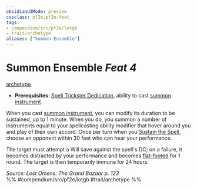 ```yaml
---
obsidianUIMode: preview
cssclass: pf2e,pf2e-feat
tags:
- compendium/src/pf2e/lotgb
- trait/archetype
aliases: ["Summon Ensemble"]
---
```

# Summon Ensemble  *Feat 4*  
[archetype](archetype.md "Archetype Feat Trait")  

- **Prerequisites**: [Spell Trickster Dedication](spell-trickster-dedication-lotgb.md), ability to cast [summon instrument](summon-instrument-apg.md)

When you cast [summon instrument](summon-instrument-apg.md), you can modify its duration to be sustained, up to 1 minute. When you do, you summon a number of instruments equal to your spellcasting ability modifier that hover around you and play of their own accord. Once per turn when you [Sustain the Spell](sustain-a-spell.md), choose an opponent within 30 feet who can hear your performance.

The target must attempt a Will save against the spell's DC; on a failure, it becomes distracted by your performance and becomes [flat-footed](conditions.md#Flat-footed) for 1 round. The target is then temporarily immune for 24 hours.

*Source: Lost Omens: The Grand Bazaar p. 123*  
%% #compendium/src/pf2e/lotgb #trait/archetype %%